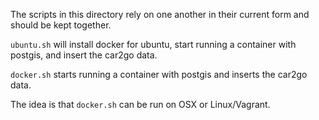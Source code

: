The scripts in this directory rely on one another in their current form
and should be kept together.

`ubuntu.sh` will install docker for ubuntu, start running a container with postgis,
and insert the car2go data.

`docker.sh` starts running a container with postgis and inserts the car2go data.

The idea is that `docker.sh` can be run on OSX or Linux/Vagrant.
